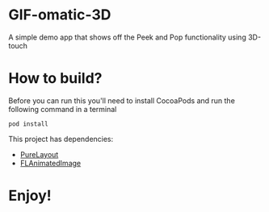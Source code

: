 # GIF-omatic-3D
A simple demo app that shows off the Peek and Pop functionality using 3D-touch

# How to build?

Before you can run this you'll need to install CocoaPods and run the following command in a terminal
  
    pod install

This project has dependencies:

  * [PureLayout](https://github.com/PureLayout/PureLayout)
  * [FLAnimatedImage](https://github.com/Flipboard/FLAnimatedImage)

# Enjoy!
